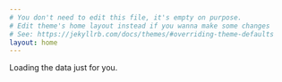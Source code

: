 ```yaml
---
# You don't need to edit this file, it's empty on purpose.
# Edit theme's home layout instead if you wanna make some changes
# See: https://jekyllrb.com/docs/themes/#overriding-theme-defaults
layout: home
---
```


<!-- Include the library. -->
<script
  src="https://cdn.rawgit.com/IonicaBizau/github-calendar/gh-pages/dist/github-calendar.min.js"
></script>

<!-- Optionally, include the theme (if you don't want to struggle to write the CSS) -->
<link
  rel="stylesheet"
  href="https://cdn.rawgit.com/IonicaBizau/github-calendar/gh-pages/dist/github-calendar.css"
/>

<script>
  (function(i,s,o,g,r,a,m){i['GoogleAnalyticsObject']=r;i[r]=i[r]||function(){
  (i[r].q=i[r].q||[]).push(arguments)},i[r].l=1*new Date();a=s.createElement(o),
  m=s.getElementsByTagName(o)[0];a.async=1;a.src=g;m.parentNode.insertBefore(a,m)
  })(window,document,'script','https://www.google-analytics.com/analytics.js','ga');

  ga('create', 'UA-103774504-1', 'auto');
  ga('send', 'pageview');
</script>

<!-- Prepare a container for your calendar. -->
<div class="calendar" onclick="location.href='https://github.com/diericx';" style="cursor:pointer;">
    <!-- Loading stuff -->
    Loading the data just for you.
</div>

<script>
    GitHubCalendar(".calendar", "diericx");
</script>